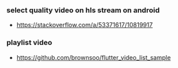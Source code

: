 ### select quality video on hls stream on android
- https://stackoverflow.com/a/53371617/10819917

### playlist video
- https://github.com/brownsoo/flutter_video_list_sample
